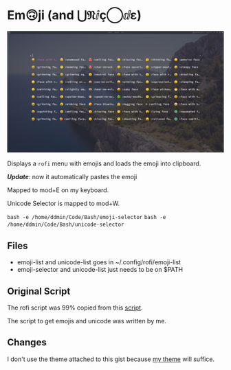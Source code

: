 # Em🙃ji (and ⋃𝔑ⅈç◯ⅆε⁡)

![img](./emoji.png)

Displays a `rofi` menu with emojis and loads the emoji into clipboard.

***Update***: now it automatically pastes the emoji

Mapped to mod+E on my keyboard.

Unicode Selector is mapped to mod+W.

`bash -e /home/ddmin/Code/Bash/emoji-selector`
`bash -e /home/ddmin/Code/Bash/unicode-selector`

## Files
* emoji-list and unicode-list goes in ~/.config/rofi/emoji-list
* emoji-selector and unicode-list just needs to be on $PATH

## Original Script
The rofi script was 99% copied from this [script](https://gist.github.com/imAliAzhar/f3b16622cd279fb0b019f237a8a12510).

The script to get emojis and unicode was written by me.

## Changes
I don't use the theme attached to this gist because [my theme](https://raw.githubusercontent.com/ddmin/dotfiles/master/dotfiles/.Xresources) will suffice.
